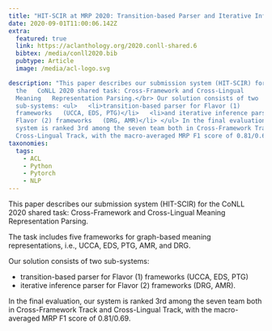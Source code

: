 ```yaml
---
title: "HIT-SCIR at MRP 2020: Transition-based Parser and Iterative Inference Parser"
date: 2020-09-01T11:00:06.142Z
extra:
  featured: true
  link: https://aclanthology.org/2020.conll-shared.6
  bibtex: /media/conll2020.bib
  pubtype: Article
  image: /media/acl-logo.svg

description: "This paper describes our submission system (HIT-SCIR) for
  the   CoNLL 2020 shared task: Cross-Framework and Cross-Lingual
  Meaning   Representation Parsing.</br> Our solution consists of two
  sub-systems: <ul>   <li>transition-based parser for Flavor (1)
  frameworks   (UCCA, EDS, PTG)</li>   <li>and iterative inference parser for
  Flavor (2) frameworks   (DRG, AMR)</li> </ul> In the final evaluation, our
  system is ranked 3rd among the seven team both in Cross-Framework Track and
  Cross-Lingual Track, with the macro-averaged MRP F1 score of 0.81/0.69."
taxonomies:
  tags:
    - ACL
    - Python
    - Pytorch
    - NLP
---
```

This paper describes our submission system (HIT-SCIR) for the CoNLL 2020 shared task: Cross-Framework and Cross-Lingual Meaning Representation Parsing. 

The task includes five frameworks for graph-based meaning representations, i.e., UCCA, EDS, PTG, AMR, and DRG. 

Our solution consists of two sub-systems: 
+ transition-based parser for Flavor (1) frameworks (UCCA, EDS, PTG)
+ iterative inference parser for Flavor (2) frameworks (DRG, AMR). 

In the final evaluation, our system is ranked 3rd among the seven team both in Cross-Framework Track and Cross-Lingual Track, with the macro-averaged MRP F1 score of 0.81/0.69.